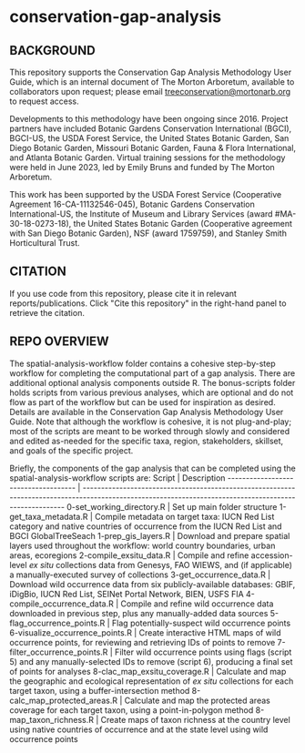 # conservation-gap-analysis

## BACKGROUND

This repository supports the Conservation Gap Analysis Methodology User Guide, which is an internal document of The Morton Arboretum, available to collaborators upon request; please email treeconservation@mortonarb.org to request access. 

Developments to this methodology have been ongoing since 2016. Project partners have included Botanic Gardens Conservation International (BGCI), BGCI-US, the USDA Forest Service, the United States Botanic Garden, San Diego Botanic Garden, Missouri Botanic Garden, Fauna & Flora International, and Atlanta Botanic Garden. Virtual training sessions for the methodology were held in June 2023, led by Emily Bruns and funded by The Morton Arboretum.

This work has been supported by the USDA Forest Service (Cooperative Agreement 16-CA-11132546-045), Botanic Gardens Conservation International-US, the Institute of Museum and Library Services (award #MA-30-18-0273-18), the United States Botanic Garden (Cooperative agreement with San Diego Botanic Garden), NSF (award 1759759), and Stanley Smith Horticultural Trust.

## CITATION

If you use code from this repository, please cite it in relevant reports/publications. Click "Cite this repository" in the right-hand panel to retrieve the citation.

## REPO OVERVIEW

The spatial-analysis-workflow folder contains a cohesive step-by-step workflow for completing the computational part of a gap analysis. There are additional optional analysis components outside R. The bonus-scripts folder holds scripts from various previous analyses, which are optional and do not flow as part of the workflow but can be used for inspiration as desired. Details are available in the Conservation Gap Analysis Methodology User Guide. Note that although the workflow is cohesive, it is not plug-and-play; most of the scripts are meant to be worked through slowly and considered and edited as-needed for the specific taxa, region, stakeholders, skillset, and goals of the specific project.

Briefly, the components of the gap analysis that can be completed using the spatial-analysis-workflow scripts are:
Script                               | Description
------------------------------------ | -------------------------------------------------------------------------------------------------------------------------------------------------------
0-set_working_directory.R            | Set up main folder structure
1-get_taxa_metadata.R                | Compile metadata on target taxa: IUCN Red List category and native countries of occurrence from the IUCN Red List and BGCI GlobalTreeSeach
1-prep_gis_layers.R                  | Download and prepare spatial layers used throughout the workflow: world country boundaries, urban areas, ecoregions
2-compile_exsitu_data.R              | Compile and refine accession-level *ex situ* collections data from Genesys, FAO WIEWS, and (if applicable) a manually-executed survey of collections
3-get_occurrence_data.R              | Download wild occurrence data from six publicly-available databases: GBIF, iDigBio, IUCN Red List, SEINet Portal Network, BIEN, USFS FIA
4-compile_occurrence_data.R          | Compile and refine wild occurrence data downloaded in previous step, plus any manually-added data sources
5-flag_occurrence_points.R           | Flag potentially-suspect wild occurrence points
6-visualize_occurrence_points.R      | Create interactive HTML maps of wild occurrence points, for reviewing and retrieving IDs of points to remove
7-filter_occurrence_points.R         | Filter wild occurrence points using flags (script 5) and any manually-selected IDs to remove (script 6), producing a final set of points for analyses
8-clac_map_exsitu_coverage.R         | Calculate and map the geographic and ecological representation of *ex situ* collections for each target taxon, using a buffer-intersection method
8-calc_map_protected_areas.R         | Calculate and map the protected areas coverage for each target taxon, using a point-in-polygon method
8-map_taxon_richness.R               | Create maps of taxon richness at the country level using native countries of occurrence and at the state level using wild occurrence points

